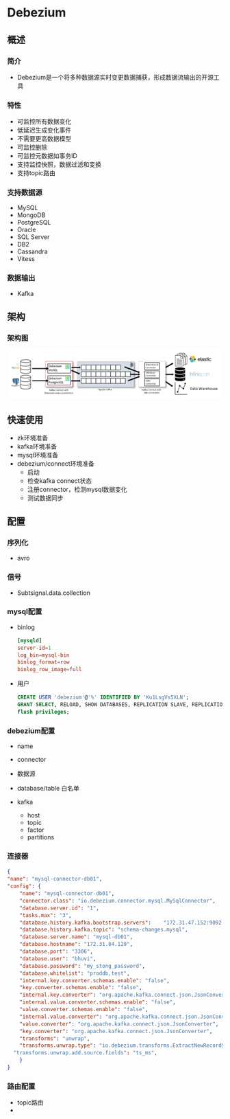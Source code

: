 # Debezium

## 概述

### 简介

- Debezium是一个将多种数据源实时变更数据捕获，形成数据流输出的开源工具

### 特性

- 可监控所有数据变化
- 低延迟生成变化事件
- 不需要更高数据模型
- 可监控删除
- 可监控元数据如事务ID
- 支持监控快照，数据过滤和变换
- 支持topic路由

### 支持数据源

- MySQL
- MongoDB
- PostgreSQL
- Oracle
- SQL Server
- DB2
- Cassandra
- Vitess

### 数据输出

- Kafka

## 架构

### 架构图

![](./debezium-architecture.png)

## 快速使用

- zk环境准备
- kafka环境准备
- mysql环境准备
- debezium/connect环境准备
  - 启动
  - 检查kafka connect状态
  - 注册connector，检测mysql数据变化
  - 测试数据同步

## 配置

### 序列化

- avro

### 信号

- Subtsignal.data.collection

### mysql配置

- binlog

  ```toml
  [mysqld]
  server-id=1
  log_bin=mysql-bin
  binlog_format=row
  binlog_row_image=full
  ```

- 用户

  ```sql
  CREATE USER 'debezium'@'%' IDENTIFIED BY 'Ku1LsgVs5XLN';
  GRANT SELECT, RELOAD, SHOW DATABASES, REPLICATION SLAVE, REPLICATION CLIENT ON *.* TO 'debezium' IDENTIFIED BY 'Ku1LsgVs5XLN';
  flush privileges;
  ```

### debezium配置

- name
- connector
- 数据源
- database/table 白名单
- kafka

	- host
	- topic
	- factor
	- partitions

### 连接器

```json
{
"name": "mysql-connector-db01",
"config": {
	"name": "mysql-connector-db01",
	"connector.class": "io.debezium.connector.mysql.MySqlConnector",
	"database.server.id": "1",
	"tasks.max": "3",
	"database.history.kafka.bootstrap.servers":    "172.31.47.152:9092,172.31.38.158:9092,172.31.46.207:9092",
	"database.history.kafka.topic": "schema-changes.mysql",
	"database.server.name": "mysql-db01",
	"database.hostname": "172.31.84.129",
	"database.port": "3306",
	"database.user": "bhuvi",
	"database.password": "my_stong_password",
	"database.whitelist": "proddb,test",
	"internal.key.converter.schemas.enable": "false",
	"key.converter.schemas.enable": "false",
	"internal.key.converter": "org.apache.kafka.connect.json.JsonConverter",
	"internal.value.converter.schemas.enable": "false",
	"value.converter.schemas.enable": "false",
	"internal.value.converter": "org.apache.kafka.connect.json.JsonConverter",
	"value.converter": "org.apache.kafka.connect.json.JsonConverter",
	"key.converter": "org.apache.kafka.connect.json.JsonConverter",
	"transforms": "unwrap",
	"transforms.unwrap.type": "io.debezium.transforms.ExtractNewRecordState"
  "transforms.unwrap.add.source.fields": "ts_ms",
	}
}
```

###  路由配置

- topic路由
- 

